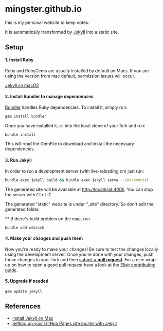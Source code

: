 # mingster.github.io

this is my personal website to keep notes.

It is automatically transformed by [Jekyll](https://github.com/mojombo/jekyll) into a static site.

## Setup

#### 1. Install Ruby
Ruby and RubyGems are usually installed by default on Macs. If you are using the version from mac default, permission issues will occur.

[Jekyll on macOS](https://jekyllrb.com/docs/installation/macos/)




#### 2. Install Bundler to manage dependencies

[Bundler](http://bundler.io) handles Ruby dependencies. To install it, simply
run:

```bash
gem install bundler
```

Once you have installed it, `cd` into the local clone of your fork and run:

```bash
bundle install
```
This will read the GemFile to download and install the necessary dependencies.

#### 3. Run Jekyll

In order to run a development server (with live-reloading on) just run:

```bash
bundle exec jekyll build && bundle exec jekyll serve --incremental
```

The generated site will be available at [http://localhost:4000](http://localhost:4000). You can stop the
server with <kbd>Ctrl</kbd>-<kbd>C</kbd>.

The generated "static" website is under "_site" directory. So don't edit the generated folder.

** If there's build problem on the mac, run

```
bundle add webrick
```

#### 4. Make your changes and push them

Now you're ready to make your changes! Be sure to test the changes locally using
the development server. Once you're done with your changes, push those changes
to your fork and then [submit a **pull
request**](https://help.github.com/articles/using-pull-requests/). For a nice
wrap-up on how to open a good pull request have a look at the [Elixir
contributing
guide](https://github.com/elixir-lang/elixir/#contributing).

#### 5. Upgrade if needed
```
gem update jekyll
```

## References
 - [Install Jekyll on Mac](https://securityrat.github.io/mydoc_install_jekyll_on_mac.html)
 - [Setting up your GitHub Pages site locally with Jekyll](https://help.github.com/articles/setting-up-your-github-pages-site-locally-with-jekyll/)
